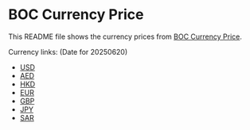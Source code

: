 # BOC Currency Price

This README file shows the currency prices from [BOC Currency Price](https://www.boc.cn/sourcedb/whpj/).

Currency links: (Date for 20250620)

- [USD](https://bocurrencyprice.techina.science/BOC_CURRENCY_PRICE/USD/20250620.json)
- [AED](https://bocurrencyprice.techina.science/BOC_CURRENCY_PRICE/AED/20250620.json)
- [HKD](https://bocurrencyprice.techina.science/BOC_CURRENCY_PRICE/HKD/20250620.json)
- [EUR](https://bocurrencyprice.techina.science/BOC_CURRENCY_PRICE/EUR/20250620.json)
- [GBP](https://bocurrencyprice.techina.science/BOC_CURRENCY_PRICE/GBP/20250620.json)
- [JPY](https://bocurrencyprice.techina.science/BOC_CURRENCY_PRICE/JPY/20250620.json)
- [SAR](https://bocurrencyprice.techina.science/BOC_CURRENCY_PRICE/SAR/20250620.json)
